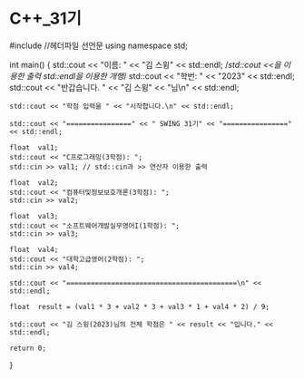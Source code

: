 # C++_31기
#include <iostream> //헤더파일 선언문
using namespace std;

int main()
{
	std::cout << "이름: " << "김 스윙" << std::endl;   /*std::cout <<을 이용한 출력 
	                                                   std::endl을 이용한 개행*/
	std::cout << "학번: " << "2023" << std::endl;
	std::cout << "반갑습니다. " << "김 스윙" << "님\n" << std::endl;

	std::cout << "학점 입력을 " << "시작합니다.\n" << std::endl;

	std::cout << "================" << " SWING 31기" << "================" << std::endl;

	float  val1;
	std::cout << "C프로그래밍(3학점): ";
	std::cin >> val1; // std::cin과 >> 연산자 이용한 출력

	float  val2;
	std::cout << "컴퓨터및정보보호개론(3학점): ";
	std::cin >> val2;

	float  val3;
	std::cout << "소프트웨어개발실무영어I(1학점): ";
	std::cin >> val3;

	float  val4;
	std::cout << "대학고급영어(2학점): ";
	std::cin >> val4;

	std::cout << "==========================================\n" << std::endl;

	float  result = (val1 * 3 + val2 * 3 + val3 * 1 + val4 * 2) / 9;
	
	std::cout << "김 스윙(2023)님의 전체 학점은 " << result << "입니다." << std::endl;

	return 0;

}
